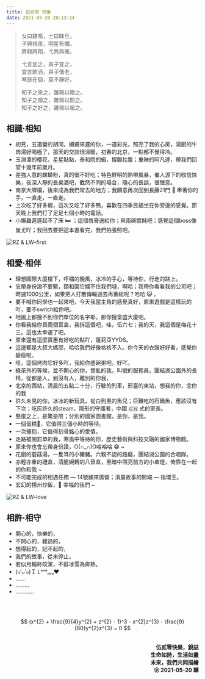 ```yaml
---
title: 伍贰零 快樂
date: 2021-05-20 20:13:14
---
```


> 女曰雞鳴，士曰昧旦。  
> 子興視夜，明星有爛。  
> 將翱將翔，弋鳧與雁。 
> 
> 弋言加之，與子宜之，  
> 宜言飲酒，與子偕老，  
> 琴瑟在御，莫不靜好。  
> 
> 知子之來之，雜珮以贈之。  
> 知子之順之，雜珮以問之。  
> 知子之好之，雜珮以報之。  


## 相識·相知

- 初見，五道營的胡同，姍姍來遲的你，一道彩光，照亮了我的心房，湯廚的牛肉湯好喝極了，那天的交談很溫暖，初春的北京，一點都不覺得冷。  
- 玉淵潭的櫻花，星星點點，泰和院的蝦，撐腸拄腹；重映的阿凡達，帶我們回望十幾年前歲月。
- 差強人意的螺螄粉，真的很不好吃；特色鮮明的熱帶風暴，催人淚下的收信快樂，夜深人靜的長桌酒吧，截然不同的場合，隨心的長談，很愜意。
- 南京大牌檔，後來成為我們常去的地方；我願意再次回到長藤21門 🚪 牽著你的手，一直走，一直走。
- 上次吃了好多蝦，這次又吃了好多鴨，喜歡在四季民福坐在你旁邊的感覺。那天晚上我們打了足足七個小時的電話。
- 小懶蟲遲遲起不了床 🛏 ；這個唇膏送給你；來兩碗餛飩吧；感覺這個boss像蚩尤吖；我回去要把這本書看完，我們拍張照吧。


![RZ & LW-first](https://user-images.githubusercontent.com/7837172/118982678-3d5ec080-b9ae-11eb-9b47-18269c500ba7.jpeg)

## 相愛·相伴

- 理想國際大廈樓下，呼嘯的晚風，冰冷的手心，等待你，行走的路上。
- 忘帶身份證不要緊，頤和園它攔不住我們噠，啊哈；我帶你看看我的公司吧；時速1000公里，如果把人打散傳輸過去再重組呢？哈哈 😺 。
- 要不喊你同學也一起來吧，今天我當主角的感覺真好，原來遊戲是這樣玩的吖，要不switch給你吧。
- 地圖上都搜不到你們單位的名字耶，那你搜富盛大廈吧。
- 你看我給你買兩個盲盒，我拆這個吧，哇，伍六七；我的天，我這個是梅花十三。這也太幸運了吧。
- 原來還有這麼實惠有好吃的點吖，薩莉亞YYDS。
- 這邊都是大叔大媽耶，哈哈我們好像格格不入。你今天的衣服好好看，感覺你變瘦啦。
- 哇，這個烤肉它好多吖，我給你盛碗粥吧，好吖。
- 綠茶外的等候，並不開心的你，慌亂的我，叫號的服務員。團結湖公園外的長椅，從都是人，到沒有人，離別的你我，
- 北京的西站，清晨的五點二十分，行駛的列車，邢臺的東站，想我的你，念你的我
- 許久未見的你，冰冰的新玩具，從白到黑的魚兒；巨難吃的石鍋魚，應該沒有下次；吃灰許久的steam，隱形的守護者，中國 🇨🇳 式的家長。
- 懸崖之上，是驚是險；分別的國家圖書館，是你，是我。
- 一個蛋糕🎂，它值得三個小時的等待。
- 一次擁抱，它值得刻骨銘心的愛情。
- 走路被開罰單的我，寒風中等待的你，歷史藝術與科技交融的國家博物館。
- 原來你也會忘帶身份證，O(∩_∩)O哈哈哈 😁 ~
- 花廚的蘑菇湯，一隻耳的小豬豬。六親不認的路癡，團結湖公園的合唱隊。
- 亦輕亦重的禮盒，清脆婉轉的八音盒，黑暗中照亮前方的小串燈，倚靠在一起的你和我 ~
- 不可能完成的相遇任務 — 14號線來廣營；清晨故事的開端 — 指環王。
- 玄幻的揚州炒飯，🥰 幸福的我們 ~


![RZ & LW-love](https://user-images.githubusercontent.com/7837172/118982399-fbce1580-b9ad-11eb-8759-14fd030f308c.jpg)

## 相許·相守

- 開心的，快樂的，
- 不開心的，難過的，
- 想得起的，記不起的，
- 我們的故事，從未停止。
- 若似月輪終皎潔，不辭冰雪為卿熱。
- (๑′ᴗ‵๑)Ｉ Lᵒᵛᵉᵧₒᵤ❤
- ......
- .........
- ............


<br>
<br>

$$ (x^{2} + \frac{9}{4}y^{2} + z^{2} - 1)^3 - x^{2}z^{3} - \frac{9}{80}y^{2}z^{3} = 0 $$

<br>

<div align="right">
  <b>伍贰零快樂，銳喆</b><br>
  <b>生命如詩，生活如畫</b><br>
  <b>未來，我們共同描繪</b><br>
  <b>❀ 2021-05-20 韡</b><br>
</div>